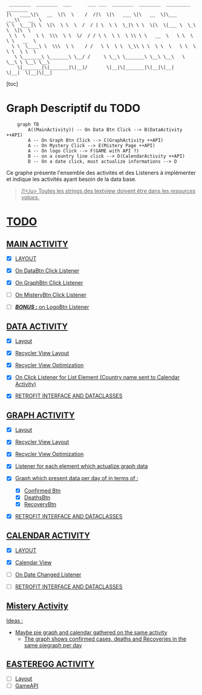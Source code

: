 ```
 ________  ________  ___      ___ ___  ________  ________  _________  ________
|\   ____\|\   __  \|\  \    /  /|\  \|\   ___ \|\   __  \|\___   ___\\   __  \
\ \  \___|\ \  \|\  \ \  \  /  / | \  \ \  \_|\ \ \  \|\  \|___ \  \_\ \  \|\  \
 \ \  \    \ \  \\\  \ \  \/  / / \ \  \ \  \ \\ \ \   __  \   \ \  \ \ \   __  \
  \ \  \____\ \  \\\  \ \    / /   \ \  \ \  \_\\ \ \  \ \  \   \ \  \ \ \  \ \  \
   \ \_______\ \_______\ \__/ /     \ \__\ \_______\ \__\ \__\   \ \__\ \ \__\ \__\
    \|_______|\|_______|\|__|/       \|__|\|_______|\|__|\|__|    \|__|  \|__|\|__|

```




[toc]

# Graph Descriptif du TODO

```mermaid
	graph TB
		A((MainActivity)) -- On Data Btn Click --> B(DataActivity ++API)
		A -- On Graph Btn Click --> C(GraphActivity ++API)
		A -- On Mystery Click --> E(Mistery Page ++API)
		A -- On logo Click --> F(GAME with API ?)
		B -- on a country line click --> D(CalendarActivity ++API)
		D -- On a date click, must actualize informations --> D
```



Ce graphe présente l'ensemble des activités et des Listeners à implémenter et indique les activités ayant besoin de la data base.



> <u>/!\</u> Toutes les strings des textview doivent être dans les *resources values*.



# TODO



## MAIN ACTIVITY

- [x] LAYOUT
- [x] On DataBtn Click Listener
- [x] On GraphBtn Click Listener
- [ ] On MisteryBtn Click Listener
- [ ] ***BONUS :*** on LogoBtn Listener



## DATA ACTIVITY

- [x] Layout
- [x] Recycler View Layout
- [x] Recycler View Optimization
- [x] On Click Listener for List Element (Country name sent to Calendar Activity)
- [x] RETROFIT INTERFACE AND DATACLASSES



## GRAPH ACTIVITY

- [x] Layout
- [x] Recycler View Layout
- [x] Recycler View Optimization
- [x] Listener for each element which actualize graph data
- [x] Graph which present data per day of in terms of : 
  - [x] Confirmed Btn
  - [x] DeathsBtn
  - [x] RecoveryBtn
- [x] RETROFIT INTERFACE AND DATACLASSES



## CALENDAR ACTIVITY

- [x] LAYOUT
- [x] Calendar View
- [ ] On Date Changed Listener
- [ ] RETROFIT INTERFACE AND DATACLASSES



## Mistery Activity

Ideas :

- Maybe pie graph and calendar gathered on the same activity
  - The graph shows confirmed cases, deaths and Recoveries in the same piegraph per day





## EASTEREGG ACTIVITY

- [ ] Layout
- [ ] GameAPI
